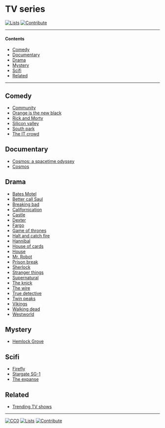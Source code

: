 # TV series

[![Lists](https://img.shields.io/badge/-more%20lists-0a0a0a.svg?style=flat&colorA=0a0a0a)](https://github.com/learn-anything/curated-lists#readme)
[![Contribute](https://img.shields.io/badge/-contribute-0a0a0a.svg?style=flat&colorA=0a0a0a)](CONTRIBUTING.md#readme)

---

#### Contents

- [Comedy](#comedy)
- [Documentary](#documentary)
- [Drama](#drama)
- [Mystery](#mystery)
- [Scifi](#scifi)
- [Related](#related)

---

## Comedy

- [Community](https://trakt.tv/shows/community)
- [Orange is the new black](https://trakt.tv/shows/orange-is-the-new-black)
- [Rick and Morty](https://trakt.tv/shows/rick-and-morty)
- [Silicon valley](https://trakt.tv/shows/silicon-valley)
- [South park](https://trakt.tv/shows/south-park)
- [The IT crowd](https://trakt.tv/shows/the-it-crowd)

## Documentary

- [Cosmos: a spacetime odyssey](https://trakt.tv/shows/cosmos-a-spacetime-odyssey)
- [Cosmos](https://trakt.tv/shows/cosmos)

## Drama

- [Bates Motel](https://trakt.tv/shows/bates-motel)
- [Better call Saul](https://trakt.tv/shows/better-call-saul)
- [Breaking bad](https://trakt.tv/shows/breaking-bad)
- [Californication](https://trakt.tv/shows/californication)
- [Castle](https://trakt.tv/shows/castle)
- [Dexter](https://trakt.tv/shows/dexter)
- [Fargo](https://trakt.tv/movies/fargo-1996)
- [Game of thrones](https://trakt.tv/shows/game-of-thrones)
- [Halt and catch fire](https://trakt.tv/shows/halt-and-catch-fire)
- [Hannibal](https://trakt.tv/shows/hannibal)
- [House of cards](https://trakt.tv/shows/house-of-cards)
- [House](https://trakt.tv/shows/house)
- [Mr. Robot](https://trakt.tv/shows/mr-robot)
- [Prison break](https://trakt.tv/shows/prison-break)
- [Sherlock](https://trakt.tv/shows/sherlock)
- [Stranger things](https://trakt.tv/shows/stranger-things)
- [Supernatural](https://trakt.tv/shows/supernatural)
- [The knick](https://trakt.tv/shows/the-knick)
- [The wire](https://trakt.tv/shows/the-wire)
- [True detective](https://trakt.tv/shows/true-detective)
- [Twin peaks](https://trakt.tv/shows/twin-peaks)
- [Vikings](https://trakt.tv/shows/vikings)
- [Walking dead](https://trakt.tv/shows/the-walking-dead)
- [Westworld](https://trakt.tv/shows/westworld)

## Mystery

- [Hemlock Grove](https://trakt.tv/shows/hemlock-grove)

## Scifi

- [Firefly](https://trakt.tv/shows/firefly)
- [Stargate SG-1](https://trakt.tv/shows/stargate-sg-1)
- [The expanse](https://trakt.tv/shows/the-expanse)

## Related

- [Trending TV shows](https://trakt.tv/shows/trending)

---

[![CC0](https://img.shields.io/badge/license-CC0-0a0a0a.svg?style=flat&colorA=0a0a0a)](https://creativecommons.org/publicdomain/zero/1.0/)
[![Lists](https://img.shields.io/badge/-more%20lists-0a0a0a.svg?style=flat&colorA=0a0a0a)](https://github.com/learn-anything/curated-lists#readme)
[![Contribute](https://img.shields.io/badge/-contribute-0a0a0a.svg?style=flat&colorA=0a0a0a)](CONTRIBUTING.md#readme)
